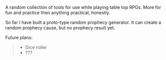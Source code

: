 A random collection of tools for use while playing table top RPGs.
More for fun and practice then anything practical, honestly.

So far I have built a proto-type random prophecy generator. It can create a random prophecy cause, but no prophecy result yet.

Future plans:
>- Dice roller
>- ???